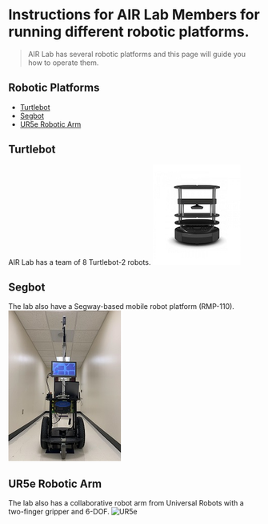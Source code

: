 # Instructions for AIR Lab Members for running different robotic platforms.
> AIR Lab has several robotic platforms and this page will guide you how to operate them. 

## Robotic Platforms
* [Turtlebot](#turtlebot)
* [Segbot](#segbot)
* [UR5e Robotic Arm](#ur5e)

## Turtlebot
AIR Lab has a team of 8 Turtlebot-2 robots. 
![Turtlebot2](./img/turtlebot2.jpg)

## Segbot
The lab also have a Segway-based mobile robot platform (RMP-110).
![Segbot](./img/segbot.jpg)


## UR5e Robotic Arm
The lab also has a collaborative robot arm from Universal Robots with a two-finger gripper and 6-DOF.
![UR5e](./img/ur5.png)

